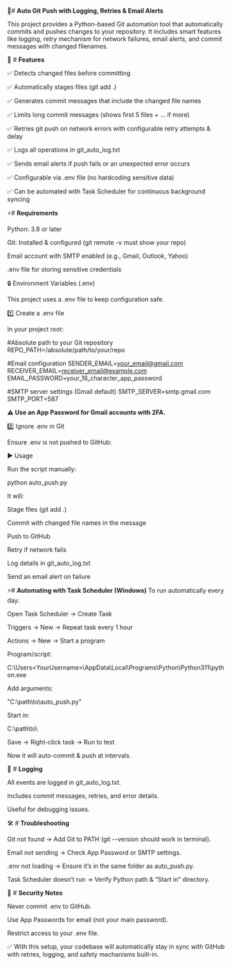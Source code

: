 🚀# **Auto Git Push with Logging, Retries & Email Alerts**

This project provides a Python-based Git automation tool that automatically commits and pushes changes to your repository.
It includes smart features like logging, retry mechanism for network failures, email alerts, and commit messages with changed filenames.

📌 # **Features**

✅ Detects changed files before committing

✅ Automatically stages files (git add .)

✅ Generates commit messages that include the changed file names

✅ Limits long commit messages (shows first 5 files + ... if more)

✅ Retries git push on network errors with configurable retry attempts & delay

✅ Logs all operations in git_auto_log.txt

✅ Sends email alerts if push fails or an unexpected error occurs

✅ Configurable via .env file (no hardcoding sensitive data)

✅ Can be automated with Task Scheduler for continuous background syncing

⚡# **Requirements**

Python: 3.8 or later

Git: Installed & configured (git remote -v must show your repo)

Email account with SMTP enabled (e.g., Gmail, Outlook, Yahoo)

.env file for storing sensitive credentials

🔒 Environment Variables (.env)

This project uses a .env file to keep configuration safe.

1️⃣ Create a .env file

In your project root:

#Absolute path to your Git repository
REPO_PATH=/absolute/path/to/your/repo

#Email configuration
SENDER_EMAIL=your_email@gmail.com
RECEIVER_EMAIL=receiver_email@example.com
EMAIL_PASSWORD=your_16_character_app_password

#SMTP server settings (Gmail default)
SMTP_SERVER=smtp.gmail.com
SMTP_PORT=587


**⚠️ Use an App Password for Gmail accounts with 2FA.**

2️⃣ Ignore .env in Git

Ensure .env is not pushed to GitHub:

▶️ Usage

Run the script manually:

python auto_push.py

It will:

Stage files (git add .)

Commit with changed file names in the message

Push to GitHub

Retry if network fails

Log details in git_auto_log.txt

Send an email alert on failure

⚡# **Automating with Task Scheduler (Windows)**
To run automatically every day:

Open Task Scheduler → Create Task

Triggers → New → Repeat task every 1 hour

Actions → New → Start a program

Program/script:

C:\Users\<YourUsername>\AppData\Local\Programs\Python\Python311\python.exe


Add arguments:

"C:\path\to\auto_push.py"


Start in:

C:\path\to\

Save → Right-click task → Run to test

Now it will auto-commit & push at intervals.

📝 # **Logging**

All events are logged in git_auto_log.txt.

Includes commit messages, retries, and error details.

Useful for debugging issues.

🛠️ # **Troubleshooting**

Git not found → Add Git to PATH (git --version should work in terminal).

Email not sending → Check App Password or SMTP settings.

.env not loading → Ensure it’s in the same folder as auto_push.py.

Task Scheduler doesn’t run → Verify Python path & “Start in” directory.

🔐 # **Security Notes**

Never commit .env to GitHub.

Use App Passwords for email (not your main password).

Restrict access to your .env file.

✅ With this setup, your codebase will automatically stay in sync with GitHub with retries, logging, and safety mechanisms built-in.
